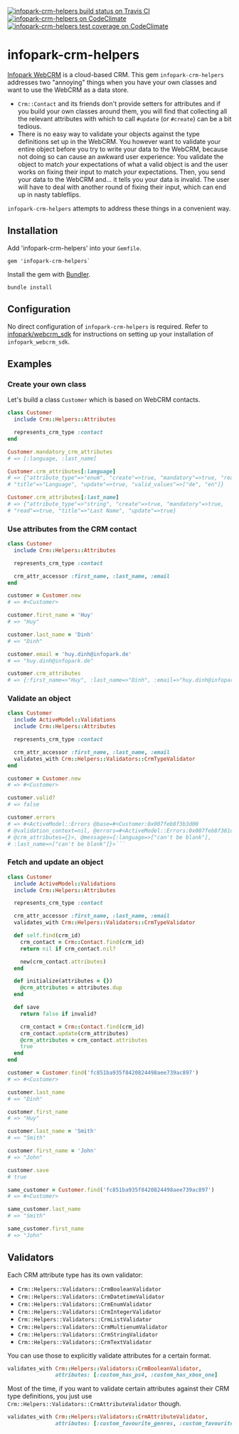 [![infopark-crm-helpers build status on Travis CI](https://travis-ci.org/Skudo/infopark-crm-helpers.svg?branch=develop)](https://travis-ci.org/Skudo/infopark-crm-helpers)
[![infopark-crm-helpers on CodeClimate](https://codeclimate.com/github/Skudo/infopark-crm-helpers/badges/gpa.svg)](https://codeclimate.com/github/Skudo/infopark-crm-helpers)
[![infopark-crm-helpers test coverage on CodeClimate](https://codeclimate.com/github/Skudo/infopark-crm-helpers/badges/coverage.svg)](https://codeclimate.com/github/Skudo/infopark-crm-helpers/coverage)

# infopark-crm-helpers

[Infopark WebCRM](https://infopark.com) is a cloud-based CRM. This gem `infopark-crm-helpers` addresses two "annoying" things when you have your own classes and want to use the WebCRM as a data store.

* `Crm::Contact` and its friends don't provide setters for attributes and if you build your own classes around them, you will find that collecting all the relevant attributes with which to call `#update` (or `#create`) can be a bit tedious.
* There is no easy way to validate your objects against the type definitions set up in the WebCRM. You however want to validate your entire object before you try to write your data to the WebCRM, because not doing so can cause an awkward user experience: You validate the object to match _your_ expectations of what a valid object is and the user works on fixing their input to match _your_ expectations. Then, you send your data to the WebCRM and... it tells you your data is invalid. The user will have to deal with another round of fixing their input, which can end up in nasty tableflips.

`infopark-crm-helpers` attempts to address these things in a convenient way.

## Installation

Add 'infopark-crm-helpers' into your `Gemfile`.

```
gem 'infopark-crm-helpers`
```

Install the gem with [Bundler](https://bundler.io/).

```
bundle install
```

## Configuration

No direct configuration of `infopark-crm-helpers` is required. Refer to [infopark/webcrm_sdk](https://github.com/infopark/webcrm_sdk#configuration) for instructions on setting up your installation of `infopark_webcrm_sdk`.

## Examples

### Create your own class

Let's build a class `Customer` which is based on WebCRM contacts.

```ruby
class Customer
  include Crm::Helpers::Attributes

  represents_crm_type :contact
end

Customer.mandatory_crm_attributes
# => [:language, :last_name]

Customer.crm_attributes[:language]
# => {"attribute_type"=>"enum", "create"=>true, "mandatory"=>true, "read"=>true,
# "title"=>"Language", "update"=>true, "valid_values"=>["de", "en"]}

Customer.crm_attributes[:last_name]
# => {"attribute_type"=>"string", "create"=>true, "mandatory"=>true,
# "read"=>true, "title"=>"Last Name", "update"=>true}
```

### Use attributes from the CRM contact

```ruby
class Customer
  include Crm::Helpers::Attributes

  represents_crm_type :contact

  crm_attr_accessor :first_name, :last_name, :email
end

customer = Customer.new
# => #<Customer>

customer.first_name = 'Huy'
# => "Huy"

customer.last_name = 'Dinh'
# => "Dinh"

customer.email = 'huy.dinh@infopark.de'
# => "huy.dinh@infopark.de"

customer.crm_attributes
# => {:first_name=>"Huy", :last_name=>"Dinh", :email=>"huy.dinh@infopark.de"}
```

### Validate an object

```ruby
class Customer
  include ActiveModel::Validations
  include Crm::Helpers::Attributes

  represents_crm_type :contact

  crm_attr_accessor :first_name, :last_name, :email
  validates_with Crm::Helpers::Validators::CrmTypeValidator
end

customer = Customer.new
# => #<Customer>

customer.valid?
# => false

customer.errors
# => #<ActiveModel::Errors @base=#<Customer:0x007feb8f3b3d00
# @validation_context=nil, @errors=#<ActiveModel::Errors:0x007feb8f381dc8 ...>,
# @crm_attributes={}>, @messages={:language=>["can't be blank"],
# :last_name=>["can't be blank"]}>```
```

### Fetch and update an object

```ruby
class Customer
  include ActiveModel::Validations
  include Crm::Helpers::Attributes

  represents_crm_type :contact

  crm_attr_accessor :first_name, :last_name, :email
  validates_with Crm::Helpers::Validators::CrmTypeValidator

  def self.find(crm_id)
    crm_contact = Crm::Contact.find(crm_id)
    return nil if crm_contact.nil?

    new(crm_contact.attributes)
  end

  def initialize(attributes = {})
    @crm_attributes = attributes.dup
  end

  def save
    return false if invalid?

    crm_contact = Crm::Contact.find(crm_id)
    crm_contact.update(crm_attributes)
    @crm_attributes = crm_contact.attributes
    true
  end
end

customer = Customer.find('fc851ba935f8420824498aee739ac897')
# => #<Customer>

customer.last_name
# => "Dinh"

customer.first_name
# => "Huy"

customer.last_name = 'Smith'
# => "Smith"

customer.first_name = 'John'
# => "John"

customer.save
# true

same_customer = Customer.find('fc851ba935f8420824498aee739ac897')
# => #<Customer>

same_customer.last_name
# => "Smith"

same_customer.first_name
# => "John"
```

## Validators

Each CRM attribute type has its own validator:

  * `Crm::Helpers::Validators::CrmBooleanValidator`
  * `Crm::Helpers::Validators::CrmDatetimeValidator`
  * `Crm::Helpers::Validators::CrmEnumValidator`
  * `Crm::Helpers::Validators::CrmIntegerValidator`
  * `Crm::Helpers::Validators::CrmListValidator`
  * `Crm::Helpers::Validators::CrmMultienumValidator`
  * `Crm::Helpers::Validators::CrmStringValidator`
  * `Crm::Helpers::Validators::CrmTextValidator`

You can use those to explicitly validate attributes for a certain format.

```ruby
validates_with Crm::Helpers::Validators::CrmBooleanValidator,
               attributes: [:custom_has_ps4, :custom_has_xbox_one]
```

Most of the time, if you want to validate certain attributes against their CRM type definitions, you just use `Crm::Helpers::Validators::CrmAttributeValidator` though.

```ruby
validates_with Crm::Helpers::Validators::CrmAttributeValidator,
               attributes: [:custom_favourite_genres, :custom_favourite_platform]
```
